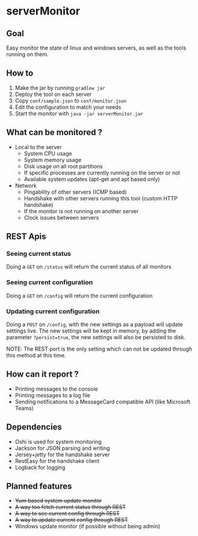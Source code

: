 # serverMonitor

## Goal

Easy monitor the state of linux and windows servers, as well as the tools running on them.

## How to

1. Make the jar by running `gradlew jar`
1. Deploy the tool on each server
1. Copy `conf/sample.json` to `conf/monitor.json`
1. Edit the configuration to match your needs
1. Start the monitor with `java -jar serverMonitor.jar`

## What can be monitored ?

* Local to the server
  * System CPU usage
  * System memory usage
  * Disk usage on all root partitions
  * If specific processes are currently running on the server or not
  * Available system updates (apt-get and apt based only) 
* Network
  * Pingability of other servers (ICMP based)
  * Handshake with other servers running this tool (custom HTTP handshake)
  * If the monitor is not running on another server
  * Clock issues between servers
  
## REST Apis

### Seeing current status

Doing a `GET` on `/status` will return the current status of all monitors

### Seeing current configuration

Doing a `GET` on `/config` will return the current configuration

### Updating current configuration

Doing a `POST` on `/config`, with the new settings as a payload will update settings live.
The new settings will be kept in memory, by adding the parameter `?persist=true`, the new settings will also be persisted to disk.

NOTE: The REST port is the only setting which can not be updated through this method at this time.
  
## How can it report ?

* Printing messages to the console
* Printing messages to a log file
* Sending notifications to a MessageCard compatible API (like Microsoft Teams)

## Dependencies

* Oshi is used for system monitoring
* Jackson for JSON parsing and writing
* Jersey+jetty for the handshake server
* RestEasy for the handshake client
* Logback for logging

## Planned features

* ~~Yum based system update monitor~~
* ~~A way too fetch current status through REST~~
* ~~A way to see current config through REST~~
* ~~A way to update current config through REST~~
* Windows update monitor (if possible without being admin)
